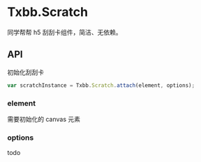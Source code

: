 # Txbb.Scratch

同学帮帮 h5 刮刮卡组件，简洁、无依赖。

## API

初始化刮刮卡

```javascript
var scratchInstance = Txbb.Scratch.attach(element, options);
```

### element
需要初始化的 canvas 元素

### options
todo
